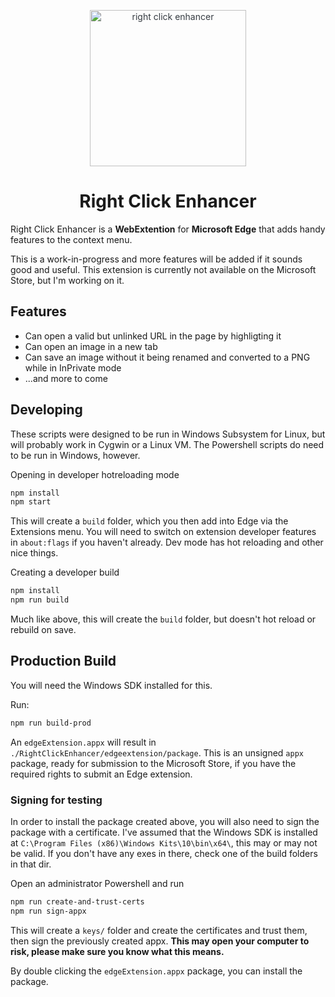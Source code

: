 <p align="center" style="color: #343a40">
  <img src="https://raw.githubusercontent.com/bakkerme/right-click-enhancer/master/assets/right-click-enhancer.png" alt="right click enhancer" height="250">
  <h1 align="center">Right Click Enhancer</h1>
</p>

Right Click Enhancer is a **WebExtention** for **Microsoft Edge** that adds handy features to the context menu. 

This is a work-in-progress and more features will be added if it sounds good and useful. This extension is currently not available on the Microsoft Store, but I'm working on it.

## Features
* Can open a valid but unlinked URL in the page by highligting it
* Can open an image in a new tab
* Can save an image without it being renamed and converted to a PNG while in InPrivate mode
* ...and more to come

## Developing
These scripts were designed to be run in Windows Subsystem for Linux, but will probably work in Cygwin or a Linux VM. The Powershell scripts do need to be run in Windows, however.

Opening in developer hotreloading mode
```bash
npm install
npm start
```
This will create a `build` folder, which you then add into Edge via the Extensions menu. You will need to switch on extension developer features in `about:flags` if you haven't already. Dev mode has hot reloading and other nice things.

Creating a developer build
```bash
npm install
npm run build
```
Much like above, this will create the `build` folder, but doesn't hot reload or rebuild on save. 

## Production Build
You will need the Windows SDK installed for this.

Run:
```bash
npm run build-prod
```

An `edgeExtension.appx` will result in `./RightClickEnhancer/edgeextension/package`. This is an unsigned `appx` package, ready for submission to the Microsoft Store, if you have the required rights to submit an Edge extension.

### Signing for testing

In order to install the package created above, you will also need to sign the package with a certificate. I've assumed that the Windows SDK is installed at `C:\Program Files (x86)\Windows Kits\10\bin\x64\`, this may or may not be valid. If you don't have any exes in there, check one of the build folders in that dir.

Open an administrator Powershell and run
```powershell
npm run create-and-trust-certs
npm run sign-appx
```

This will create a `keys/` folder and create the certificates and trust them, then sign the previously created appx. **This may open your computer to risk, please make sure you know what this means.**

By double clicking the `edgeExtension.appx` package, you can install the package.
